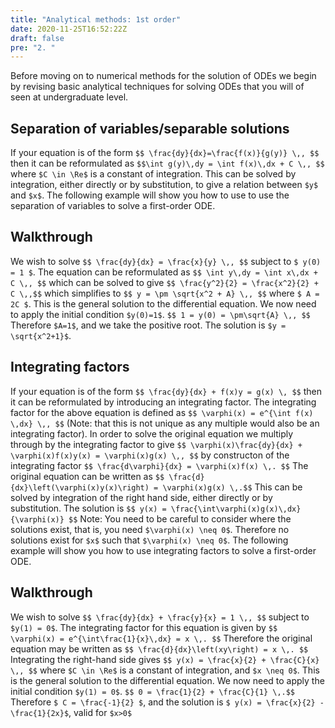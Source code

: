 ```yaml
---
title: "Analytical methods: 1st order"
date: 2020-11-25T16:52:22Z
draft: false
pre: "2. "
---
```



Before moving on to numerical methods for the solution of ODEs we begin by revising basic analytical techniques for solving ODEs that you will of seen at undergraduate level.

## Separation of variables/separable solutions

If your equation is of the form
`$$ \frac{dy}{dx}=\frac{f(x)}{g(y)} \,, $$`
then it can be reformulated as
`$$\int g(y)\,dy = \int f(x)\,dx + C \,, $$`
where `$C \in \Re$` is a constant of integration. This can be solved by integration, either directly or by substitution, to give a relation between `$y$` and `$x$`. The following example will show you how to use to use the separation of variables to solve a first-order ODE.


## Walkthrough

We wish to solve
`$$ \frac{dy}{dx} = \frac{x}{y} \,, $$`
subject to `$ y(0) = 1 $`.
The equation can be reformulated as
`$$ \int y\,dy = \int x\,dx + C \,, $$`
which can be solved to give
`$$ \frac{y^2}{2} = \frac{x^2}{2} + C \,,$$`
which simplifies to
`$$ y = \pm \sqrt{x^2 + A} \,, $$`
where `$ A = 2C $`.
This is the general solution to the differential equation. We now need to apply the initial condition `$y(0)=1$`.
`$$ 1 = y(0) = \pm\sqrt{A} \,, $$`
Therefore `$A=1$`, and we take the positive root. The solution is `$y = \sqrt{x^2+1}$`.


## Integrating factors
If your equation is of the form
`$$ \frac{dy}{dx} + f(x)y = g(x) \, $$`
then it can be reformulated by introducing an integrating factor. The integrating factor for the above equation is defined as
`$$ \varphi(x) = e^{\int f(x) \,dx} \,, $$`
(Note: that this is not unique as any multiple would also be an integrating factor). In order to solve the original equation we multiply through by the integrating factor to give
`$$ \varphi(x)\frac{dy}{dx} + \varphi(x)f(x)y(x) = \varphi(x)g(x) \,, $$`
by constructon of the integrating factor
`$$ \frac{d\varphi}{dx} = \varphi(x)f(x) \,. $$`
The original equation can be written as
`$$ \frac{d}{dx}\left(\varphi(x)y(x)\right) = \varphi(x)g(x) \,.$$`
This can be solved by integration of the right hand side, either directly or by substitution. The solution is
`$$ y(x) = \frac{\int\varphi(x)g(x)\,dx}{\varphi(x)} $$`
Note: You need to be careful to consider where the solutions exist, that is, you need `$\varphi(x) \neq 0$`. Therefore no solutions exist for `$x$` such that `$\varphi(x) \neq 0$`. The following example will show you how to use integrating factors to solve a first-order ODE.



## Walkthrough

We wish to solve
`$$ \frac{dy}{dx} + \frac{y}{x} = 1 \,, $$`
subject to `$y(1) = 0$`.
The integrating factor for this equation is given by
`$$ \varphi(x) = e^{\int\frac{1}{x}\,dx} = x \,. $$`
Therefore the original equation may be written as
`$$ \frac{d}{dx}\left(xy\right) = x \,. $$`
Integrating the right-hand side gives
`$$ y(x) = \frac{x}{2} + \frac{C}{x} \,, $$`
where `$C \in \Re$` is a constant of integration, and `$x \neq 0$`. This is the general solution to the differential equation. We now need to apply the initial condition `$y(1) = 0$`.
`$$ 0 = \frac{1}{2} + \frac{C}{1} \,.$$`
Therefore `$ C = \frac{-1}{2} $`, and the solution is `$ y(x) = \frac{x}{2} - \frac{1}{2x}$`, valid for `$x>0$`
